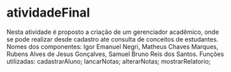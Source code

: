 # atividadeFinal
Nesta atividade é proposto a criação de um gerenciador acadêmico, onde se pode realizar desde cadastro ate consulta de conceitos de estudantes. 
Nomes dos componentes: Igor Emanuel Negri, Matheus Chaves Marques, Rubens Alves de Jesus Gonçalves, Samuel Bruno Reis dos Santos.
Funções utilizadas:
  cadastrarAluno;
  lancarNotas;
  alterarNotas;
  mostrarRelatorio;
  
  
